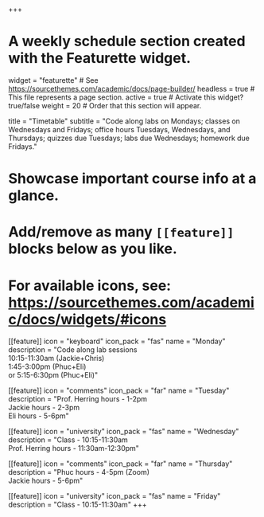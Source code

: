 +++
# A weekly schedule section created with the Featurette widget.
widget = "featurette"  # See https://sourcethemes.com/academic/docs/page-builder/
headless = true  # This file represents a page section.
active = true  # Activate this widget? true/false
weight = 20  # Order that this section will appear.

title = "Timetable"
subtitle = "Code along labs on Mondays; classes on Wednesdays and Fridays; office hours Tuesdays, Wednesdays, and Thursdays; quizzes due Tuesdays; labs due Wednesdays; homework due Fridays."

# Showcase important course info at a glance.
# 
# Add/remove as many `[[feature]]` blocks below as you like.
# 
# For available icons, see: https://sourcethemes.com/academic/docs/widgets/#icons

[[feature]]
  icon = "keyboard"
  icon_pack = "fas"
  name = "Monday"
  description = "Code along lab sessions <br>10:15-11:30am (Jackie+Chris) <br>1:45-3:00pm (Phuc+Eli)<br>or 5:15-6:30pm (Phuc+Eli)"  
   
[[feature]]
  icon = "comments"
  icon_pack = "far"
  name = "Tuesday"
  description = "Prof. Herring hours - 1-2pm <br> Jackie hours - 2-3pm <br> Eli hours - 5-6pm"  
  
[[feature]]
  icon = "university"
  icon_pack = "fas"
  name = "Wednesday"
  description = "Class - 10:15-11:30am <br> Prof. Herring hours - 11:30am-12:30pm"  
  
[[feature]]
  icon = "comments"
  icon_pack = "far"
  name = "Thursday"
  description = "Phuc hours - 4-5pm (Zoom) <br> Jackie hours - 5-6pm"
  
[[feature]]
  icon = "university"
  icon_pack = "fas"
  name = "Friday"
  description = "Class - 10:15-11:30am"
+++
